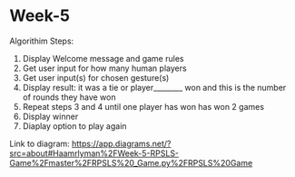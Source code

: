 # Week-5

Algorithim Steps:

1. Display Welcome message and game rules
2. Get user input for how many human players
3. Get user input(s) for chosen gesture(s) 
4. Display result: it was a tie or player________ won and this is the number of rounds they have won 
5. Repeat steps 3 and 4 until one player has won has won 2 games 
6. Display winner
7. Diaplay option to play again 

Link to diagram: https://app.diagrams.net/?src=about#Haamrlyman%2FWeek-5-RPSLS-Game%2Fmaster%2FRPSLS%20_Game.py%2FRPSLS%20Game

